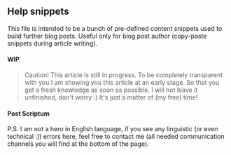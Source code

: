 ## Help snippets

This file is intended to be a bunch of pre-defined content snippets used to build further blog posts.
Useful only for blog post author (copy-paste snippets during article writing).

#### WIP

> Caution! This article is still in progress. To be completely transparent with you I am showing you this article at an early stage.
> So that you get a fresh knowledge as soon as possible. I will not leave it unfinished, don't worry :) It's just a matter of (my free) time!

#### Post Scriptum

P.S. I am not a hero in English language, if you see any linguistic (or even technical :)) errors here,
feel free to contact me (all needed communication channels you will find at the bottom of the page).

